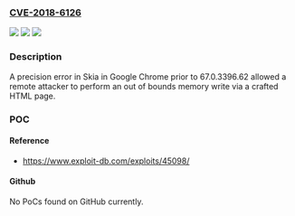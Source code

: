 ### [CVE-2018-6126](https://cve.mitre.org/cgi-bin/cvename.cgi?name=CVE-2018-6126)
![](https://img.shields.io/static/v1?label=Product&message=Chrome&color=blue)
![](https://img.shields.io/static/v1?label=Version&message=%3C%2067.0.3396.62%20&color=brighgreen)
![](https://img.shields.io/static/v1?label=Vulnerability&message=Heap%20buffer%20overflow&color=brighgreen)

### Description

A precision error in Skia in Google Chrome prior to 67.0.3396.62 allowed a remote attacker to perform an out of bounds memory write via a crafted HTML page.

### POC

#### Reference
- https://www.exploit-db.com/exploits/45098/

#### Github
No PoCs found on GitHub currently.


